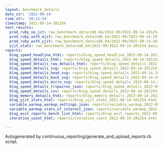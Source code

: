 ```yaml
---
layout: benchmark_details
date_str: '2022-09-14'
time_str: '20:12:54'
timestamp: 2022-09-14-201254
test_results:
  prod_ruby_no_jit: raw_benchmark_data/x86_64/2022-09/2022-09-14-201254_basic_benchmark_prod_ruby_no_jit.json
  prod_ruby_with_mjit: raw_benchmark_data/x86_64/2022-09/2022-09-14-201254_basic_benchmark_prod_ruby_with_mjit.json
  prod_ruby_with_yjit: raw_benchmark_data/x86_64/2022-09/2022-09-14-201254_basic_benchmark_prod_ruby_with_yjit.json
  yjit_stats: raw_benchmark_data/x86_64/2022-09/2022-09-14-201254_basic_benchmark_yjit_stats.json
reports:
  blog_speed_headline_html: reports/blog_speed_headline_2022-09-14-201254.html
  blog_speed_details_html: reports/blog_speed_details_2022-09-14-201254.html
  blog_speed_details_raw_details_html: reports/blog_speed_details_2022-09-14-201254.raw_details.html
  blog_speed_details_svg: reports/blog_speed_details_2022-09-14-201254.svg
  blog_speed_details_head_svg: reports/blog_speed_details_2022-09-14-201254.head.svg
  blog_speed_details_back_svg: reports/blog_speed_details_2022-09-14-201254.back.svg
  blog_speed_details_micro_svg: reports/blog_speed_details_2022-09-14-201254.micro.svg
  blog_speed_details_tripwires_json: reports/blog_speed_details_2022-09-14-201254.tripwires.json
  blog_speed_details_csv: reports/blog_speed_details_2022-09-14-201254.csv
  blog_memory_details_html: reports/blog_memory_details_2022-09-14-201254.html
  blog_yjit_stats_html: reports/blog_yjit_stats_2022-09-14-201254.html
  variable_warmup_warmup_settings_json: reports/variable_warmup_2022-09-14-201254.warmup_settings.json
  variable_warmup_stats_of_interest_json: reports/variable_warmup_2022-09-14-201254.stats_of_interest.json
  blog_exit_reports_bench_list_html: reports/blog_exit_reports_2022-09-14-201254.bench_list.html
  iteration_count_html: reports/iteration_count_2022-09-14-201254.html

---
```

Autogenerated by continuous_reporting/generate_and_upload_reports.rb script.

